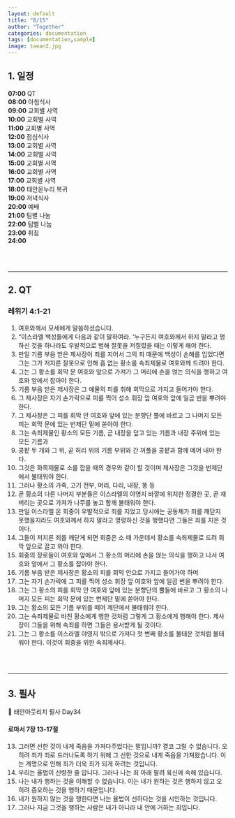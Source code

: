 ```yaml
---
layout: default
title: "8/15"
author: "Together"
categories: documentation
tags: [documentation,sample]
image: taean2.jpg
---
```


## 1. 일정
**07:00** QT  
**08:00** 아침식사  
**09:00** 교회별 사역  
**10:00** 교회별 사역  
**11:00** 교회별 사역  
**12:00** 점심식사  
**13:00** 교회별 사역  
**14:00** 교회별 사역  
**15:00** 교회별 사역  
**16:00** 교회별 사역  
**17:00** 교회별 사역  
**18:00** 태안온누리 복귀  
**19:00** 저녁식사  
**20:00** 예배  
**21:00** 팀별 나눔  
**22:00** 팀별 나눔  
**23:00** 취침  
**24:00**  

<br>
<br>
<hr>

## 2. QT
### 레위기 4:1-21
1. 여호와께서 모세에게 말씀하셨습니다.
2. “이스라엘 백성들에게 다음과 같이 말하여라. ‘누구든지 여호와께서 하지 말라고 명하신 것을 하나라도 우발적으로 범해 잘못을 저질렀을 때는 이렇게 해야 한다.
3. 만일 기름 부음 받은 제사장이 죄를 지어서 그의 죄 때문에 백성이 손해를 입었다면 그는 그가 저지른 잘못으로 인해 흠 없는 황소를 속죄제물로 여호와께 드려야 한다.
4. 그는 그 황소를 회막 문 여호와 앞으로 가져가 그 머리에 손을 얹는 의식을 행하고 여호와 앞에서 잡아야 한다.
5. 기름 부음 받은 제사장은 그 예물의 피를 취해 회막으로 가지고 들어가야 한다.
6. 그 제사장은 자기 손가락으로 피를 찍어 성소 휘장 앞 여호와 앞에 일곱 번을 뿌려야 한다.
7. 그 제사장은 그 피를 회막 안 여호와 앞에 있는 분향단 뿔에 바르고 그 나머지 모든 피는 회막 문에 있는 번제단 밑에 쏟아야 한다.
8. 그는 속죄제물인 황소의 모든 기름, 곧 내장을 덮고 있는 기름과 내장 주위에 있는 모든 기름과
9. 콩팥 두 개와 그 위, 곧 허리 위의 기름 부위와 간 꺼풀을 콩팥과 함께 떼어 내야 한다.
10. 그것은 화목제물로 소를 잡을 때의 경우와 같이 할 것이며 제사장은 그것을 번제단에서 불태워야 한다.
11. 그러나 황소의 가죽, 고기 전부, 머리, 다리, 내장, 똥 등
12. 곧 황소의 다른 나머지 부분들은 이스라엘의 야영지 바깥에 위치한 정결한 곳, 곧 재 버리는 곳으로 가져가 나무를 놓고 함께 불태워야 한다.
13. 만일 이스라엘 온 회중이 우발적으로 죄를 지었고 당시에는 공동체가 죄를 깨닫지 못했을지라도 여호와께서 하지 말라고 명령하신 것을 행했다면 그들은 죄를 지은 것이다.
14. 그들이 저지른 죄를 깨닫게 되면 회중은 소 떼 가운데서 황소를 속죄제물로 드려 회막 앞으로 끌고 와야 한다.
15. 회중의 장로들이 여호와 앞에서 그 황소의 머리에 손을 얹는 의식을 행하고 나서 여호와 앞에서 그 황소를 잡아야 한다.
16. 기름 부음 받은 제사장은 황소의 피를 회막 안으로 가지고 들어가야 하며
17. 그는 자기 손가락에 그 피를 찍어 성소 휘장 앞 여호와 앞에 일곱 번을 뿌려야 한다.
18. 그는 그 황소의 피를 회막 안 여호와 앞에 있는 분향단의 뿔들에 바르고 그 황소의 나머지 모든 피는 회막 문에 있는 번제단 밑에 쏟아야 한다.
19. 그는 황소의 모든 기름 부위를 떼어 제단에서 불태워야 한다.
20. 그는 속죄제물로 바친 황소에게 행한 것처럼 그렇게 그 황소에게 행해야 한다. 제사장이 그들을 위해 속죄를 하면 그들은 용서받게 될 것이다.
21. 그는 그 황소를 이스라엘 야영지 밖으로 가져다 첫 번째 황소를 불태운 것처럼 불태워야 한다. 이것이 회중을 위한 속죄제사다.

<br>
<br>
<hr>

## 3. 필사
📝 태안아웃리치 필사 Day34

#### 로마서 7장 13-17절

13. 그러면 선한 것이 내게 죽음을 가져다주었다는 말입니까? 결코 그럴 수 없습니다. 오히려 죄가 죄로 드러나도록 하기 위해 그 선한 것으로 내게 죽음을 가져왔습니다. 이는 계명으로 인해 죄가 더욱 죄가 되게 하려는 것입니다.
14. 우리는 율법이 신령한 줄 압니다. 그러나 나는 죄 아래 팔려 육신에 속해 있습니다.
15. 나는 내가 행하는 것을 이해할 수 없습니다. 이는 내가 원하는 것은 행하지 않고 오히려 증오하는 것을 행하기 때문입니다.
16. 내가 원하지 않는 것을 행한다면 나는 율법이 선하다는 것을 시인하는 것입니다.
17. 그러나 지금 그것을 행하는 사람은 내가 아니라 내 안에 거하는 죄입니다.
